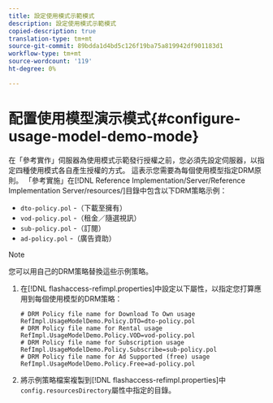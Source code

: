 ```yaml
---
title: 設定使用模式示範模式
description: 設定使用模式示範模式
copied-description: true
translation-type: tm+mt
source-git-commit: 89bdda1d4bd5c126f19ba75a819942df901183d1
workflow-type: tm+mt
source-wordcount: '119'
ht-degree: 0%

---
```



# 配置使用模型演示模式{#configure-usage-model-demo-mode}

在「參考實作」伺服器為使用模式示範發行授權之前，您必須先設定伺服器，以指定四種使用模式各自產生授權的方式。 這表示您需要為每個使用模型指定DRM原則。 「參考實施」在[!DNL Reference Implementation/Server/Reference Implementation Server/resources/]目錄中包含以下DRM策略示例：

* `dto-policy.pol` -（下載至擁有）
* `vod-policy.pol` -（租金／隨選視訊）
* `sub-policy.pol` -（訂閱）
* `ad-policy.pol` -（廣告資助）

>[!NOTE]
>
>您可以用自己的DRM策略替換這些示例策略。

1. 在[!DNL flashaccess-refimpl.properties]中設定以下屬性，以指定您打算應用到每個使用模型的DRM策略：

   ```
   # DRM Policy file name for Download To Own usage 
   RefImpl.UsageModelDemo.Policy.DTO=dto-policy.pol 
   # DRM Policy file name for Rental usage 
   RefImpl.UsageModelDemo.Policy.VOD=vod-policy.pol 
   # DRM Policy file name for Subscription usage 
   RefImpl.UsageModelDemo.Policy.Subscribe=sub-policy.pol 
   # DRM Policy file name for Ad Supported (free) usage 
   RefImpl.UsageModelDemo.Policy.Free=ad-policy.pol
   ```

1. 將示例策略檔案複製到[!DNL flashaccess-refimpl.properties]中`config.resourcesDirectory`屬性中指定的目錄。
